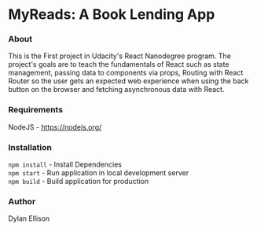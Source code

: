 # MyReads: A Book Lending App

### About

This is the First project in Udacity's React Nanodegree program. The project's goals are to teach the fundamentals of React such as state management, passing data to components via props, Routing with React Router so the user gets an expected web experience when using the back button on the browser and fetching asynchronous data with React.

### Requirements

NodeJS - https://nodejs.org/

### Installation

`npm install` - Install Dependencies  
`npm start` - Run application in local development server  
`npm build` - Build application for production

### Author

Dylan Ellison

